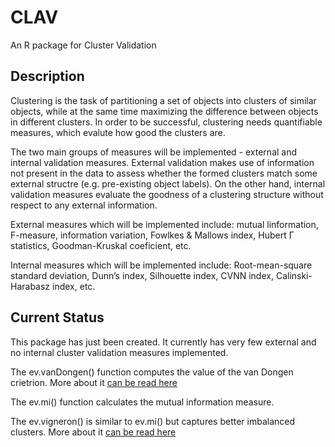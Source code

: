 # CLAV
An R package for Cluster Validation

## Description
Clustering is the task of partitioning a set of objects into clusters of similar objects, while at the same time maximizing the difference between objects in different clusters. In order to be successful, clustering needs quantifiable measures, which evalute how good the clusters are.

The two main groups of measures will be implemented - external and internal validation measures. External validation makes use of information not present in the data to assess whether the formed clusters match some external structre (e.g. pre-existing object labels). On the other hand, internal validation measures evaluate the goodness of a clustering structure without respect to any external information.

External measures which will be implemented include: mutual linformation, F-measure, information variation, Fowlkes & Mallows index, Hubert Γ statistics, Goodman-Kruskal coeficient, etc.

Internal measures which will be implemented include: Root-mean-square standard deviation, Dunn’s index, Silhouette index, CVNN index, Calinski-Harabasz index, etc.

## Current Status
This package has just been created. It currently has very few external and no internal cluster validation measures implemented. 

The ev.vanDongen() function computes the value of the van Dongen crietrion. More about it [can be read here]( http://citeseerx.ist.psu.edu/viewdoc/download?doi=10.1.1.26.9783&rep=rep1&type=pdf)

The ev.mi() function calculates the mutual information measure.

The ev.vigneron() is similar to ev.mi() but captures better imbalanced clusters. More about it [can be read here](https://hal.archives-ouvertes.fr/file/index/docid/203354/filename/es2006-148.pdf)

